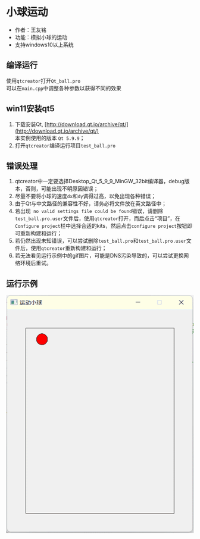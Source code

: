 # 小球运动
 - 作者：王友铭
 - 功能：模拟小球的运动
 - 支持windows10以上系统
 
## 编译运行
使用`qtcreator`打开`Qt_ball.pro`  
可以在`main.cpp`中调整各种参数以获得不同的效果
## win11安装qt5
 1. 下载安装Qt, [http://download.qt.io/archive/qt/](http://download.qt.io/archive/qt/)  
    本实例使用的版本 `Qt 5.9.9`；
 2. 打开`qtcreator`编译运行项目`test_ball.pro`
## 错误处理
 1. qtcreator中一定要选择Desktop_Qt_5_9_9_MinGW_32bit编译器，debug版本，否则，可能出现不明原因错误；
 2. 尽量不要将小球的速度`dx`和`dy`调得过高，以免出现各种错误；
 3. 由于Qt与中文路径的兼容性不好，请务必将文件放在英文路径中； 
 4. 若出现` no valid settings file could be found`错误，请删除`test_ball.pro.user`文件后，使用`qtcreator`打开，而后点击“项目”，在`Configure project`栏中选择合适的kits，然后点击`configure project`按钮即可重新构建和运行；
 4. 若仍然出现未知错误，可以尝试删除`test_ball.pro`和`test_ball.pro.user`文件后，使用`qtcreator`重新构建和运行；
 5. 若无法看见运行示例中的gif图片，可能是DNS污染导致的，可以尝试更换网络环境后重试。
## 运行示例
![image](ball.gif)
